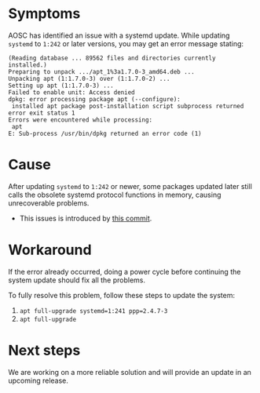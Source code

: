 <!-- TITLE: ERR-SYS-00009: Error Updating to Systemd 242 -->
<!-- SUBTITLE: Obsolete systemd services in memory cause problems -->

# Symptoms

AOSC has identified an issue with a systemd update. While updating `systemd` to `1:242` or later versions, you may get an error message stating:

```shell
(Reading database ... 89562 files and directories currently installed.)
Preparing to unpack .../apt_1%3a1.7.0-3_amd64.deb ...
Unpacking apt (1:1.7.0-3) over (1:1.7.0-2) ...
Setting up apt (1:1.7.0-3) ...
Failed to enable unit: Access denied
dpkg: error processing package apt (--configure):
 installed apt package post-installation script subprocess returned error exit status 1
Errors were encountered while processing:
 apt
E: Sub-process /usr/bin/dpkg returned an error code (1)
```

# Cause

After updating `systemd` to `1:242` or newer, some packages updated later still calls the obsolete systemd protocol functions in memory, causing unrecoverable problems. 

- This issues is introduced by [this commit](https://github.com/systemd/systemd/commit/3f10c66270b74530339b3f466c43874bb40c210f).

# Workaround
If the error already occurred, doing a power cycle before continuing the system update should fix all the problems.

To fully resolve this problem, follow these steps to update the system:

1. `apt full-upgrade systemd=1:241 ppp=2.4.7-3`
2. `apt full-upgrade`

# Next steps

We are working on a more reliable solution and will provide an update in an upcoming release.